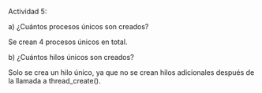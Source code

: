Actividad 5:

a) ¿Cuántos procesos únicos son creados?

Se crean 4 procesos únicos en total.

b) ¿Cuántos hilos únicos son creados?

Solo se crea un hilo único, ya que no se crean hilos adicionales después de la llamada a thread_create().